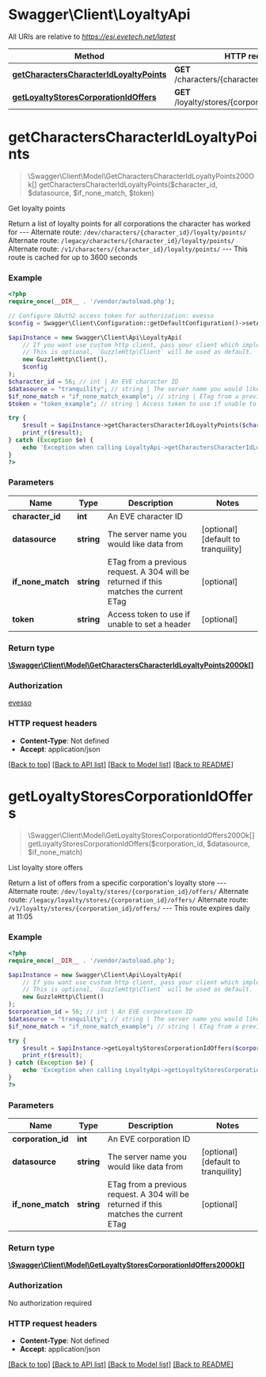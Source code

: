 # Swagger\Client\LoyaltyApi

All URIs are relative to *https://esi.evetech.net/latest*

Method | HTTP request | Description
------------- | ------------- | -------------
[**getCharactersCharacterIdLoyaltyPoints**](LoyaltyApi.md#getcharacterscharacteridloyaltypoints) | **GET** /characters/{character_id}/loyalty/points/ | Get loyalty points
[**getLoyaltyStoresCorporationIdOffers**](LoyaltyApi.md#getloyaltystorescorporationidoffers) | **GET** /loyalty/stores/{corporation_id}/offers/ | List loyalty store offers

# **getCharactersCharacterIdLoyaltyPoints**
> \Swagger\Client\Model\GetCharactersCharacterIdLoyaltyPoints200Ok[] getCharactersCharacterIdLoyaltyPoints($character_id, $datasource, $if_none_match, $token)

Get loyalty points

Return a list of loyalty points for all corporations the character has worked for  --- Alternate route: `/dev/characters/{character_id}/loyalty/points/`  Alternate route: `/legacy/characters/{character_id}/loyalty/points/`  Alternate route: `/v1/characters/{character_id}/loyalty/points/`  --- This route is cached for up to 3600 seconds

### Example
```php
<?php
require_once(__DIR__ . '/vendor/autoload.php');

// Configure OAuth2 access token for authorization: evesso
$config = Swagger\Client\Configuration::getDefaultConfiguration()->setAccessToken('YOUR_ACCESS_TOKEN');

$apiInstance = new Swagger\Client\Api\LoyaltyApi(
    // If you want use custom http client, pass your client which implements `GuzzleHttp\ClientInterface`.
    // This is optional, `GuzzleHttp\Client` will be used as default.
    new GuzzleHttp\Client(),
    $config
);
$character_id = 56; // int | An EVE character ID
$datasource = "tranquility"; // string | The server name you would like data from
$if_none_match = "if_none_match_example"; // string | ETag from a previous request. A 304 will be returned if this matches the current ETag
$token = "token_example"; // string | Access token to use if unable to set a header

try {
    $result = $apiInstance->getCharactersCharacterIdLoyaltyPoints($character_id, $datasource, $if_none_match, $token);
    print_r($result);
} catch (Exception $e) {
    echo 'Exception when calling LoyaltyApi->getCharactersCharacterIdLoyaltyPoints: ', $e->getMessage(), PHP_EOL;
}
?>
```

### Parameters

Name | Type | Description  | Notes
------------- | ------------- | ------------- | -------------
 **character_id** | **int**| An EVE character ID |
 **datasource** | **string**| The server name you would like data from | [optional] [default to tranquility]
 **if_none_match** | **string**| ETag from a previous request. A 304 will be returned if this matches the current ETag | [optional]
 **token** | **string**| Access token to use if unable to set a header | [optional]

### Return type

[**\Swagger\Client\Model\GetCharactersCharacterIdLoyaltyPoints200Ok[]**](../Model/GetCharactersCharacterIdLoyaltyPoints200Ok.md)

### Authorization

[evesso](../../README.md#evesso)

### HTTP request headers

 - **Content-Type**: Not defined
 - **Accept**: application/json

[[Back to top]](#) [[Back to API list]](../../README.md#documentation-for-api-endpoints) [[Back to Model list]](../../README.md#documentation-for-models) [[Back to README]](../../README.md)

# **getLoyaltyStoresCorporationIdOffers**
> \Swagger\Client\Model\GetLoyaltyStoresCorporationIdOffers200Ok[] getLoyaltyStoresCorporationIdOffers($corporation_id, $datasource, $if_none_match)

List loyalty store offers

Return a list of offers from a specific corporation's loyalty store  --- Alternate route: `/dev/loyalty/stores/{corporation_id}/offers/`  Alternate route: `/legacy/loyalty/stores/{corporation_id}/offers/`  Alternate route: `/v1/loyalty/stores/{corporation_id}/offers/`  --- This route expires daily at 11:05

### Example
```php
<?php
require_once(__DIR__ . '/vendor/autoload.php');

$apiInstance = new Swagger\Client\Api\LoyaltyApi(
    // If you want use custom http client, pass your client which implements `GuzzleHttp\ClientInterface`.
    // This is optional, `GuzzleHttp\Client` will be used as default.
    new GuzzleHttp\Client()
);
$corporation_id = 56; // int | An EVE corporation ID
$datasource = "tranquility"; // string | The server name you would like data from
$if_none_match = "if_none_match_example"; // string | ETag from a previous request. A 304 will be returned if this matches the current ETag

try {
    $result = $apiInstance->getLoyaltyStoresCorporationIdOffers($corporation_id, $datasource, $if_none_match);
    print_r($result);
} catch (Exception $e) {
    echo 'Exception when calling LoyaltyApi->getLoyaltyStoresCorporationIdOffers: ', $e->getMessage(), PHP_EOL;
}
?>
```

### Parameters

Name | Type | Description  | Notes
------------- | ------------- | ------------- | -------------
 **corporation_id** | **int**| An EVE corporation ID |
 **datasource** | **string**| The server name you would like data from | [optional] [default to tranquility]
 **if_none_match** | **string**| ETag from a previous request. A 304 will be returned if this matches the current ETag | [optional]

### Return type

[**\Swagger\Client\Model\GetLoyaltyStoresCorporationIdOffers200Ok[]**](../Model/GetLoyaltyStoresCorporationIdOffers200Ok.md)

### Authorization

No authorization required

### HTTP request headers

 - **Content-Type**: Not defined
 - **Accept**: application/json

[[Back to top]](#) [[Back to API list]](../../README.md#documentation-for-api-endpoints) [[Back to Model list]](../../README.md#documentation-for-models) [[Back to README]](../../README.md)

